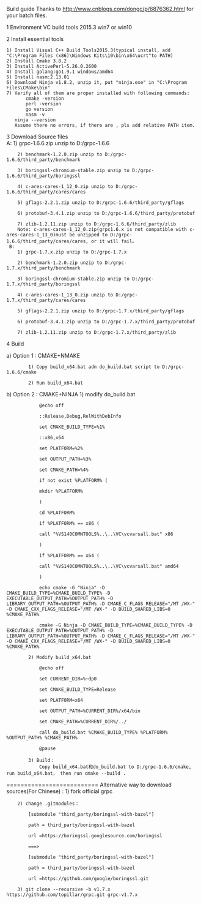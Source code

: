 Build guide
Thanks to http://www.cnblogs.com/dongc/p/6876362.html for your batch files.

1  Environment 
   VC build tools 2015.3
   win7 or  win10

2  Install essential tools  

    1) Install Visual C++ Build Tools2015.3(typical install, add "C:\Program Files (x86)\Windows Kits\10\bin\x64\ucrt"to PATH)
    2) Install Cmake 3.8.2
    3) Install ActivePerl-5.26.0.2600
    4) Install golang:go1.9.1 windows/amd64
    5) Install nasm:2.13.01
    6) Download Ninja v1.8.2, unzip it, put "ninja.exe" in "C:\Program Files\CMake\bin"
    7) Verify all of them are proper installed with following commands:
           cmake -version
           perl -version
           go version
           nasm -v
	   ninja --version
       Assume there no errors, if there are , pls add relative PATH item. 

3 Download Source files   
	A:
		1) grpc-1.6.6.zip unzip to D:/grpc-1.6.6

		2) benchmark-1.2.0.zip unzip to D:/grpc-1.6.6/third_party/benchmark

		3) boringssl-chromium-stable.zip unzip to D:/grpc-1.6.6/third_party/boringssl 

		4) c-ares-cares-1_12_0.zip unzip to D:/grpc-1.6.6/third_party/cares/cares

		5) gflags-2.2.1.zip unzip to D:/grpc-1.6.6/third_party/gflags

		6) protobuf-3.4.1.zip unzip to D:/grpc-1.6.6/third_party/protobuf

		7) zlib-1.2.11.zip unzip to D:/grpc-1.6.6/third_party/zlib
        Note: c-ares-cares-1_12_0.zip(grpc1.6.x is not compatible with c-ares-cares-1_13_0)must be unzipped to D:/grpc-   1.6.6/third_party/cares/cares, or it will fail。
     B:   
		1) grpc-1.7.x.zip unzip to D:/grpc-1.7.x

		2) benchmark-1.2.0.zip unzip to D:/grpc-1.7.x/third_party/benchmark

		3) boringssl-chromium-stable.zip unzip to D:/grpc-1.7.x/third_party/boringssl 

		4) c-ares-cares-1_13_0.zip unzip to D:/grpc-1.7.x/third_party/cares/cares

		5) gflags-2.2.1.zip unzip to D:/grpc-1.7.x/third_party/gflags

		6) protobuf-3.4.1.zip unzip to D:/grpc-1.7.x/third_party/protobuf

		7) zlib-1.2.11.zip unzip to D:/grpc-1.7.x/third_party/zlib      
4  Build 

   a) Option 1 : CMAKE+NMAKE

			1) Copy build_x64.bat adn do_build.bat script to D:/grpc-1.6.6/cmake 

            2) Run build_x64.bat

   b) Option 2 : CMAKE+NINJA
            1)  modify do_build.bat

				@echo off

				::Release,Debug,RelWithDebInfo

				set CMAKE_BUILD_TYPE=%1%

				::x86,x64

				set PLATFORM=%2%

				set OUTPUT_PATH=%3%

				set CMAKE_PATH=%4%

				if not exist %PLATFORM% (

				mkdir %PLATFORM%

				)

				cd %PLATFORM%

				if %PLATFORM% == x86 (

				call "%VS140COMNTOOLS%..\..\VC\vcvarsall.bat" x86

				)

				if %PLATFORM% == x64 (

				call "%VS140COMNTOOLS%..\..\VC\vcvarsall.bat" amd64

				)

				echo cmake -G "Ninja" -D CMAKE_BUILD_TYPE=%CMAKE_BUILD_TYPE% -D EXECUTABLE_OUTPUT_PATH=%OUTPUT_PATH% -D LIBRARY_OUTPUT_PATH=%OUTPUT_PATH% -D CMAKE_C_FLAGS_RELEASE="/MT /WX-" -D CMAKE_CXX_FLAGS_RELEASE="/MT /WX-" -D BUILD_SHARED_LIBS=0 %CMAKE_PATH%

				cmake -G Ninja -D CMAKE_BUILD_TYPE=%CMAKE_BUILD_TYPE% -D EXECUTABLE_OUTPUT_PATH=%OUTPUT_PATH% -D LIBRARY_OUTPUT_PATH=%OUTPUT_PATH% -D CMAKE_C_FLAGS_RELEASE="/MT /WX-" -D CMAKE_CXX_FLAGS_RELEASE="/MT /WX-" -D BUILD_SHARED_LIBS=0 %CMAKE_PATH%

			2) Modify build_x64.bat

				@echo off

				set CURRENT_DIR=%~dp0

				set CMAKE_BUILD_TYPE=Release

				set PLATFORM=x64

				set OUTPUT_PATH=%CURRENT_DIR%/x64/bin

				set CMAKE_PATH=%CURRENT_DIR%/../

				call do_build.bat %CMAKE_BUILD_TYPE% %PLATFORM% %OUTPUT_PATH% %CMAKE_PATH%

				@pause

			3) Build：
				Copy build_x64.bat和do_build.bat to D:/grpc-1.6.6/cmake, run build_x64.bat， then run cmake --build .



==========================
Alternative way to download sources(For Chinese) :
		1) fork official grpc

		2) change .gitmodules：

			[submodule "third_party/boringssl-with-bazel"]

			path = third_party/boringssl-with-bazel

			url =https://boringssl.googlesource.com/boringssl

			===>

			[submodule "third_party/boringssl-with-bazel"]

			path = third_party/boringssl-with-bazel

			url =https://github.com/google/boringssl.git

		3) git clone --recursive -b v1.7.x https://github.com/topillar/grpc.git grpc-v1.7.x
